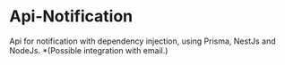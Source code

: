 # Api-Notification
Api for notification with dependency injection, using Prisma, NestJs and NodeJs. *(Possible integration with email.)
